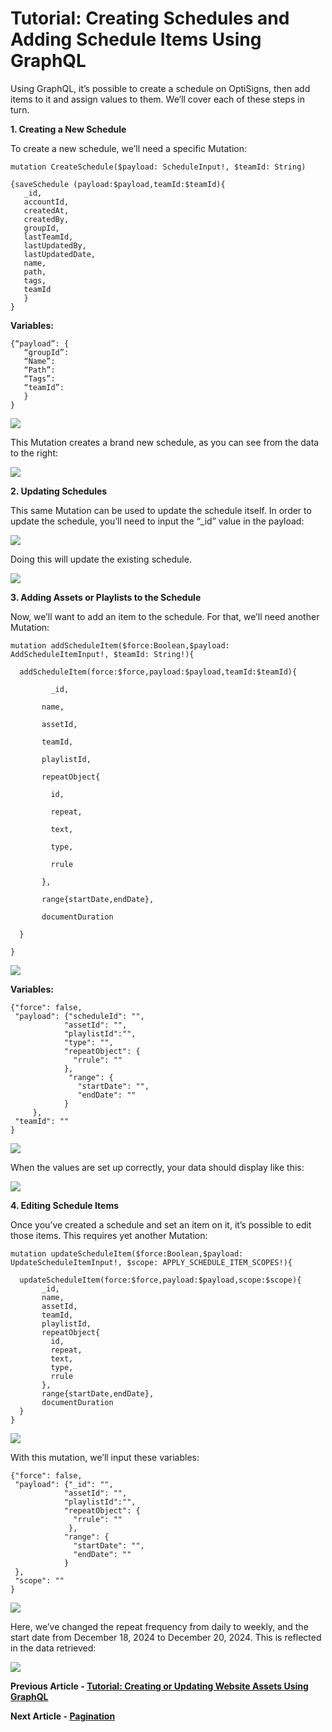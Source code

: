 # Tutorial: Creating Schedules and Adding Schedule Items Using GraphQL

Using GraphQL, it’s possible to create a schedule on OptiSigns, then add items to it and assign values to them. We’ll cover each of these steps in turn.

**1. Creating a New Schedule**

To create a new schedule, we’ll need a specific Mutation:

```
mutation CreateSchedule($payload: ScheduleInput!, $teamId: String)  
  
{saveSchedule (payload:$payload,teamId:$teamId){  
   _id,  
   accountId,  
   createdAt,  
   createdBy,  
   groupId,  
   lastTeamId,  
   lastUpdatedBy,  
   lastUpdatedDate,  
   name,  
   path,  
   tags,  
   teamId  
   }  
}
```

**Variables:**

```
{“payload”: {  
   “groupId”:  
   “Name”:  
   “Path”:  
   “Tags”:  
   “teamId”:  
   }  
}
```

![](https://support.optisigns.com/hc/article_attachments/36558841524243)

This Mutation creates a brand new schedule, as you can see from the data to the right:

![](https://support.optisigns.com/hc/article_attachments/36558841526675)

**2. Updating Schedules**

This same Mutation can be used to update the schedule itself. In order to update the schedule, you’ll need to input the “\_id” value in the payload:

![](https://support.optisigns.com/hc/article_attachments/36558841527955)

Doing this will update the existing schedule.

![](https://support.optisigns.com/hc/article_attachments/36558841534483)

**3. Adding Assets or Playlists to the Schedule**

Now, we’ll want to add an item to the schedule. For that, we’ll need another Mutation:

```
mutation addScheduleItem($force:Boolean,$payload: AddScheduleItemInput!, $teamId: String!){  
  
  addScheduleItem(force:$force,payload:$payload,teamId:$teamId){  
  
         _id,  
  
       name,  
  
       assetId,        
  
       teamId,  
  
       playlistId,  
  
       repeatObject{  
  
         id,  
  
         repeat,  
  
         text,  
  
         type,  
  
         rrule  
  
       },  
  
       range{startDate,endDate},  
  
       documentDuration  
  
  }  
  
}
```

![](https://support.optisigns.com/hc/article_attachments/36558841535507)

**Variables:**

```
{"force": false,  
 "payload": {"scheduleId": "",  
            "assetId": "",  
            "playlistId":"",  
            "type": "",  
            "repeatObject": {  
              "rrule": ""  
            },  
             "range": {  
               "startDate": "",  
               "endDate": ""  
            }  
     },  
 "teamId": ""  
}
```

![](https://support.optisigns.com/hc/article_attachments/36558834984339)

When the values are set up correctly, your data should display like this:

![](https://support.optisigns.com/hc/article_attachments/36558834986643)

**4. Editing Schedule Items**

Once you’ve created a schedule and set an item on it, it’s possible to edit those items. This requires yet another Mutation:

```
mutation updateScheduleItem($force:Boolean,$payload: UpdateScheduleItemInput!, $scope: APPLY_SCHEDULE_ITEM_SCOPES!){  
  
  updateScheduleItem(force:$force,payload:$payload,scope:$scope){  
       _id,  
       name,  
       assetId,        
       teamId,  
       playlistId,  
       repeatObject{  
         id,  
         repeat,  
         text,  
         type,  
         rrule  
       },  
       range{startDate,endDate},  
       documentDuration  
  }  
}
```

![](https://support.optisigns.com/hc/article_attachments/36558834989843)

With this mutation, we’ll input these variables:

```
{"force": false,  
 "payload": {"_id": "",  
            "assetId": "",  
            "playlistId":"",  
            "repeatObject": {  
              "rrule": ""  
             },  
            "range": {  
              "startDate": "",  
              "endDate": ""  
            }  
 },  
 "scope": ""  
}
```

![](https://support.optisigns.com/hc/article_attachments/36558834991379)

Here, we’ve changed the repeat frequency from daily to weekly, and the start date from December 18, 2024 to December 20, 2024. This is reflected in the data retrieved:

![](https://support.optisigns.com/hc/article_attachments/36558841549075)

**Previous Article - [Tutorial: Creating or Updating Website Assets Using GraphQL](https://support.optisigns.com/hc/en-us/articles/36562094987795-Tutorial-Creating-or-Updating-Website-Assets-Using-GraphQL)**

**Next Article - [Pagination](https://support.optisigns.com/hc/en-us/articles/4414558369811-Pagination)**